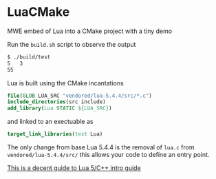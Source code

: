 # LuaCMake
MWE embed of Lua into a CMake project with a tiny demo

Run the ```build.sh``` script to 
observe the output 

```bash
$ ./build/test 
5	3
55

```

Lua is built using the CMake incantations

```CMake
file(GLOB LUA_SRC "vendored/lua-5.4.4/src/*.c")
include_directories(src include)
add_library(Lua STATIC ${LUA_SRC})
```

and linked to an exectuable as 

```CMake
target_link_libraries(test Lua)
```

The only change from base Lua 5.4.4 is the removal of ```lua.c``` from ```vendored/lua-5.4.4/src/``` this allows your code to define an entry point. 

[This is a decent guide to Lua 5/C++ intro guide](https://www.cs.usfca.edu/~galles/cs420/lecture/LuaLectures/LuaAndC.html)
